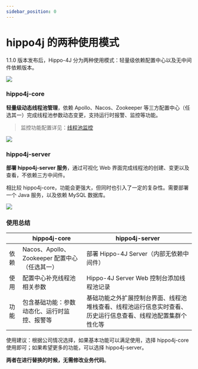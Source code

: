 ```yaml
---
sidebar_position: 0
---
```


# hippo4j 的两种使用模式

1.1.0 版本发布后，Hippo-4J 分为两种使用模式：轻量级依赖配置中心以及无中间件依赖版本。

![](https://images-machen.oss-cn-beijing.aliyuncs.com/image-20220319154626314.png)

### hippo4j-core

**轻量级动态线程池管理**，依赖 Apollo、Nacos、Zookeeper 等三方配置中心（任选其一）完成线程池参数动态变更，支持运行时报警、监控等功能。

> 监控功能配置详见：[线程池监控](/docs/user_docs/getting-started/hippo4j-core-monitor)

![](https://images-machen.oss-cn-beijing.aliyuncs.com/20220814_hippo4j_monitor.jpg)

### hippo4j-server

**部署 hippo4j-server 服务**，通过可视化 Web 界面完成线程池的创建、变更以及查看，不依赖三方中间件。

相比较 hippo4j-core，功能会更强大，但同时也引入了一定的复杂性。需要部署一个 Java 服务，以及依赖 MySQL 数据库。

![](https://images-machen.oss-cn-beijing.aliyuncs.com/1644032018254-min.gif)



### 使用总结

|      | hippo4j-core                                 | hippo4j-server                                              |
| ---- | ---------------------------------------------------- | ------------------------------------------------------------ |
| 依赖 | Nacos、Apollo、Zookeeper 配置中心（任选其一） | 部署 Hippo-4J Server（内部无依赖中间件） |
| 使用 | 配置中心补充线程池相关参数                 | Hippo-4J Server Web 控制台添加线程池记录                                                         |
| 功能 | 包含基础功能：参数动态化、运行时监控、报警等         | 基础功能之外扩展控制台界面、线程池堆栈查看、线程池运行信息实时查看、历史运行信息查看、线程池配置集群个性化等 |

使用建议：根据公司情况选择，如果基本功能可以满足使用，选择 hippo4j-core 使用即可；如果希望更多的功能，可以选择 hippo4j-server。

**两者在进行替换的时候，无需修改业务代码**。
